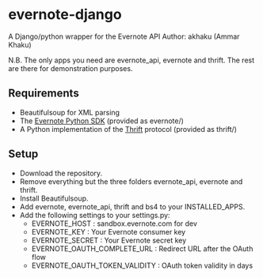 # evernote-django #

A Django/python wrapper for the Evernote API
Author: akhaku (Ammar Khaku)

N.B. The only apps you need are evernote_api, evernote and thrift. The rest
are there for demonstration purposes.

## Requirements ##
- Beautifulsoup for XML parsing
- The [Evernote Python SDK](https://github.com/evernote/evernote-sdk-python)
(provided as evernote/)
- A Python implementation of the [Thrift](http://thrift.apache.org/) protocol
(provided as thrift/)

## Setup ##
- Download the repository.
- Remove everything but the three folders evernote_api, evernote and thrift.
- Install Beautifulsoup.
- Add evernote, evernote_api, thrift and bs4 to your INSTALLED_APPS.
- Add the following settings to your settings.py:
    * EVERNOTE_HOST : sandbox.evernote.com for dev
    * EVERNOTE_KEY : Your Evernote consumer key
    * EVERNOTE_SECRET : Your Evernote secret key
    * EVERNOTE_OAUTH_COMPLETE_URL : Redirect URL after the OAuth flow
    * EVERNOTE_OAUTH_TOKEN_VALIDITY : OAuth token validity in days 

